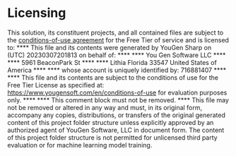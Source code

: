 # Licensing
This solution, its constituent projects, and all contained files are subject to the [conditions-of-use agreement](https://www.yougensoft.com/en/conditions-of-use) for the Free Tier of service and is licensed to:
**** This file and its contents were generated by YouGen Sharp on (UTC) 20230307201813 on behalf of: ****
**** You Gen Software LLC ****
**** 5961 BeaconPark St ****
**** Lithia Florida 33547 United States of America ****
**** whose account is uniquely identified by: 716881407 ****
**** This file and its contents are subject to the conditions of use for the Free Tier License as specified at: https://www.yougensoft.com/en/conditions-of-use for evaluation purposes only. ****
**** This comment block must not be removed. ****
This file may not be removed or altered in any way and must, in its original form, accompany any copies, distributions, or transfers of the original generated content of this project folder structure unless explicitly approved by an authorized agent of YouGen Software, LLC in document form.
The content of this project folder structure is not permitted for unlicensed third party evaluation or for machine learning model training.
